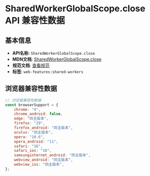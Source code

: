 # SharedWorkerGlobalScope.close API 兼容性数据

## 基本信息

- **API名称**: `SharedWorkerGlobalScope.close`
- **MDN文档**: [SharedWorkerGlobalScope.close](https://developer.mozilla.org/docs/Web/API/SharedWorkerGlobalScope/close)
- **规范文档**: [查看规范](https://html.spec.whatwg.org/multipage/workers.html#dom-sharedworkerglobalscope-close-dev)
- **标签**: `web-features:shared-workers`

## 浏览器兼容性数据

```javascript
// 浏览器兼容性数据
const browserSupport = {
    chrome: "4",
    chrome_android: false,
    edge: "同主版本",
    firefox: "29",
    firefox_android: "同主版本",
    oculus: "同主版本",
    opera: "10.6",
    opera_android: "11",
    safari: "16",
    safari_ios: "16",
    samsunginternet_android: "同主版本",
    webview_android: "同主版本",
    webview_ios: "同主版本",
};

```

